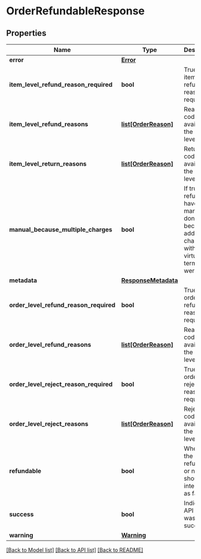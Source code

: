 # OrderRefundableResponse

## Properties
Name | Type | Description | Notes
------------ | ------------- | ------------- | -------------
**error** | [**Error**](Error.md) |  | [optional] 
**item_level_refund_reason_required** | **bool** | True if the item level refund reason is required | [optional] 
**item_level_refund_reasons** | [**list[OrderReason]**](OrderReason.md) | Reason codes available at the item level. | [optional] 
**item_level_return_reasons** | [**list[OrderReason]**](OrderReason.md) | Return codes available at the item level. | [optional] 
**manual_because_multiple_charges** | **bool** | If true, this refund will have to be manually done because of additional charges with the virtual terminal were made | [optional] 
**metadata** | [**ResponseMetadata**](ResponseMetadata.md) |  | [optional] 
**order_level_refund_reason_required** | **bool** | True if the order level refund reason is required | [optional] 
**order_level_refund_reasons** | [**list[OrderReason]**](OrderReason.md) | Reason codes available at the order level. | [optional] 
**order_level_reject_reason_required** | **bool** | True if the order level reject reason is required | [optional] 
**order_level_reject_reasons** | [**list[OrderReason]**](OrderReason.md) | Reject codes available at the order level. | [optional] 
**refundable** | **bool** | Whether the order is refundable or not.  Null should be interpreted as false. | [optional] 
**success** | **bool** | Indicates if API call was successful | [optional] 
**warning** | [**Warning**](Warning.md) |  | [optional] 

[[Back to Model list]](../README.md#documentation-for-models) [[Back to API list]](../README.md#documentation-for-api-endpoints) [[Back to README]](../README.md)


